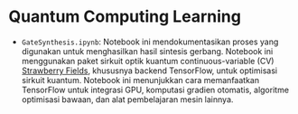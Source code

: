 # Quantum Computing Learning

- `GateSynthesis.ipynb`: Notebook ini mendokumentasikan proses yang digunakan untuk menghasilkan hasil sintesis gerbang. Notebook ini menggunakan paket sirkuit optik kuantum continuous-variable (CV) [Strawberry Fields](https://github.com/XanaduAI/strawberryfields), khususnya backend TensorFlow, untuk optimisasi sirkuit kuantum. Notebook ini menunjukkan cara memanfaatkan TensorFlow untuk integrasi GPU, komputasi gradien otomatis, algoritme optimisasi bawaan, dan alat pembelajaran mesin lainnya.
